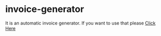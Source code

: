 # invoice-generator

It is an automatic invoice generator. If you want to use that please <a href="https://raf-invoicegenerator.herokuapp.com/">Click Here</a>
